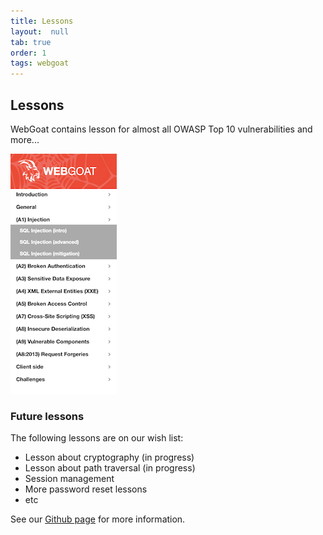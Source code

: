 ```yaml
---
title: Lessons
layout:  null
tab: true
order: 1
tags: webgoat
---
```


## Lessons

WebGoat contains lesson for almost all OWASP Top 10 vulnerabilities and more... 

![](assets/images/lesson-overview.png)


### Future lessons

The following lessons are on our wish list:

- Lesson about cryptography (in progress)
- Lesson about path traversal (in progress)
- Session management
- More password reset lessons 
- etc

See our [Github page](https://github.com/WebGoat/WebGoat/issues) for more information.



